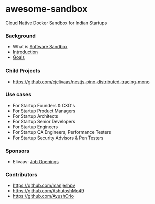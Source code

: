 # awesome-sandbox
Cloud Native Docker Sandbox for Indian Startups


### Background
- What is [Software Sandbox](https://www.techopedia.com/definition/27681/sandbox-software-testing)
- [Introduction](https://github.com/manjeshpv/awesome-sandbox/blob/main/docs/readme.md)
- [Goals](https://github.com/manjeshpv/awesome-sandbox/blob/main/docs/goals.md)

### Child Projects
- https://github.com/cjelivaas/nestjs-pino-distributed-tracing-mono

### Use cases
- For Startup Founders & CXO's
- For Startup Product Managers
- For Startup Architects
- For Startup Senior Developers
- For Startup Engineers
- For Startup QA Engineers, Performance Testers
- For Startup Security Advisors & Pen Testers

### Sponsors
- Elivaas: [Job Openings](https://www.instahyre.com/jobs-at-elivaas/)


### Contributors
- https://github.com/manjeshpv
- https://github.com/AshutoshMo49
- https://github.com/AyushCrio
